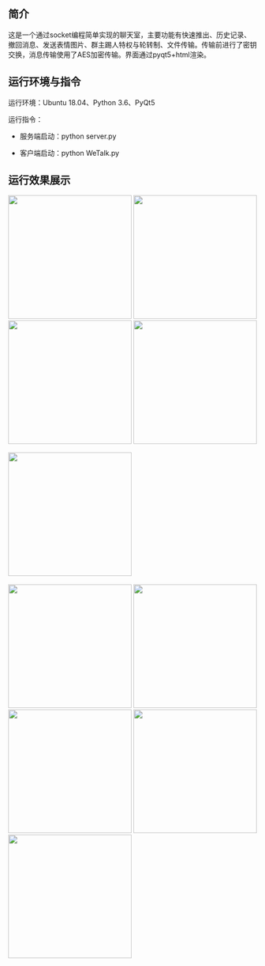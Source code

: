 ## 简介

这是一个通过socket编程简单实现的聊天室，主要功能有快速推出、历史记录、撤回消息、发送表情图片、群主踢人特权与轮转制、文件传输。传输前进行了密钥交换，消息传输使用了AES加密传输。界面通过pyqt5+html渲染。



## 运行环境与指令

运行环境：Ubuntu 18.04、Python 3.6、PyQt5

运行指令：

 * 服务端启动：python server.py

 * 客户端启动：python WeTalk.py



## 运行效果展示

<img src="/home/river/桌面/WeTalk/report/1.4.png" width="250px;" />

<img src="/home/river/桌面/WeTalk/report/face3.png" width="250px;" />

<img src="/home/river/桌面/WeTalk/report/face4.png" width="250px;" />

 <img src="/home/river/桌面/WeTalk/report/3.4.1.png"  width="250px;" />


​      <img src="/home/river/桌面/WeTalk/report/3.4.2.png" width="250px;" />

 <img src="/home/river/桌面/WeTalk/report/3.4.3.png" width="250px;" />

<img src="/home/river/桌面/WeTalk/report/3.5.0.png" width="250px;"/>

<img src="/home/river/桌面/WeTalk/report/3.5.6.png" width="250px;" />

<img src="/home/river/桌面/WeTalk/report/3.5.4.png" width="250px;" />

<img src="/home/river/桌面/WeTalk/report/5.0.png" width="250px;" />

